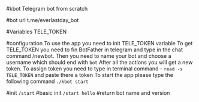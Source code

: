 #kbot
Telegram bot from scratch

#bot url
t.me/everlastday_bot

#Variables
TELE_TOKEN

#configuration
To use the app you need to init TELE_TOKEN variable
To get TELE_TOKEN you need to fin BotFather in telegram and type in the chat command /newbot.
Then you need to name your bot and choose a username which should end with `bot`
After all the actions you will get a new token. 
To assign token you need to type in terminal command - `read -s TELE_TOKEN` and paste there a token 
To start the app please type the following command `./kbot start`


#init
`/start` #basic init
`/start hello` #return bot name and version


